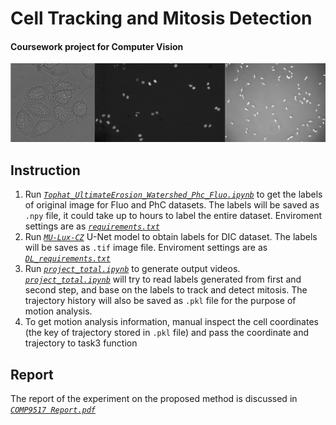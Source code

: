 # Cell Tracking and Mitosis Detection
#### Coursework project for Computer Vision
![Cell%20Tracking%20and%20Mitosis%20Detection.png](https://github.com/melmarsezio/Computer-Vision/blob/master/Cell%20Tracking%20and%20Mitosis%20Detection.png)
## Instruction
1. Run [*`Tophat_UltimateErosion_Watershed_Phc_Fluo.ipynb`*](https://github.com/melmarsezio/Computer-Vision/blob/master/Tophat_UltimateErosion_Watershed_Phc_Fluo.ipynb) to get the labels of original image for Fluo and PhC datasets. The labels will be saved as `.npy` file, it could take up to hours to label the entire dataset. Enviroment settings are as [*`requirements.txt`*](https://github.com/melmarsezio/Computer-Vision/blob/master/requirements.txt)
2. Run [*`MU-Lux-CZ`*](https://github.com/melmarsezio/Computer-Vision/tree/master/MU-Lux-CZ) U-Net model to obtain labels for DIC dataset. The labels will be saves as `.tif` image file. Enviroment settings are as [*`DL_requirements.txt`*](https://github.com/melmarsezio/Computer-Vision/blob/master/DL_requirements.txt)
2. Run [*`project_total.ipynb`*](https://github.com/melmarsezio/Computer-Vision/blob/master/project_total.ipynb) to generate output videos. [*`project_total.ipynb`*](https://github.com/melmarsezio/Computer-Vision/blob/master/project_total.ipynb) will try to read labels generated from first and second step, and base on the labels to track and detect mitosis. The trajectory history will also be saved as `.pkl` file for the purpose of motion analysis.
3. To get motion analysis information, manual inspect the cell coordinates (the key of trajectory stored in `.pkl` file) and pass the coordinate and trajectory to task3 function

## Report
The report of the experiment on the proposed method is discussed in [*`COMP9517 Report.pdf`*](https://github.com/melmarsezio/Computer-Vision/blob/master/COMP9517%20Report.pdf)
